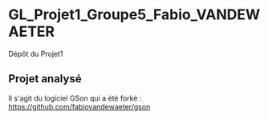 # GL_Projet1_Groupe5_Fabio_VANDEWAETER

Dépôt du Projet1

## Projet analysé

Il s'agit du logiciel GSon qui a été forké :
https://github.com/fabiovandewaeter/gson

